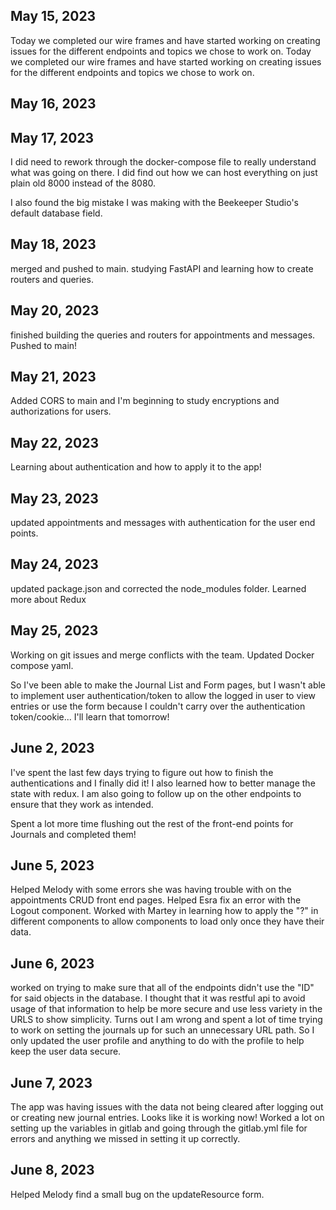 ## May 15, 2023

Today we completed our wire frames and have started working on creating issues for the different endpoints and topics we chose to work on.
Today we completed our wire frames and have started working on creating issues for the different endpoints and topics we chose to work on.

## May 16, 2023


## May 17, 2023

I did need to rework through the docker-compose file to really understand what was going on there. I did find out how we can host everything on just plain old 8000 instead of the 8080.

I also found the big mistake I was making with the Beekeeper Studio's default database field.

## May 18, 2023

merged and pushed to main. studying FastAPI and learning how to create routers and queries.

## May 20, 2023

finished building the queries and routers for appointments and messages. Pushed to main!

## May 21, 2023

Added CORS to main and I'm beginning to study encryptions and authorizations for users.

## May 22, 2023

Learning about authentication and how to apply it to the app!

## May 23, 2023

updated appointments and messages with authentication for the user end points.

## May 24, 2023

updated package.json and corrected the node_modules folder. Learned more about Redux

## May 25, 2023

Working on git issues and merge conflicts with the team. Updated Docker compose yaml.

So I've been able to make the Journal List and Form pages, but I wasn't able to implement user authentication/token to allow the logged in user to view entries or use the form because I couldn't carry over the authentication token/cookie... I'll learn that tomorrow! 

## June 2, 2023

I've spent the last few days trying to figure out how to finish the authentications and I finally did it! I also learned how to better manage the state with redux. 
I am also going to follow up on the other endpoints to ensure that they work as intended. 

Spent a lot more time flushing out the rest of the front-end points for Journals and completed them!

## June 5, 2023

Helped Melody with some errors she was having trouble with on the appointments CRUD front end pages. Helped Esra fix an error with the Logout component. Worked with Martey in learning how to apply the "?" in different components to allow components to load only once they have their data. 

## June 6, 2023
worked on trying to make sure that all of the endpoints didn't use the "ID" for said objects in the database. I thought that it was restful api to avoid usage of that information to help be more secure and use less variety in the URLS to show simplicity. Turns out I am wrong and spent a lot of time trying to work on setting the journals up for such an unnecessary URL path. So I only updated the user profile and anything to do with the profile to help keep the user data secure. 

## June 7, 2023
The app was having issues with the data not being cleared after logging out or creating new journal entries. Looks like it is working now!
Worked a lot on setting up the variables in gitlab and going through the gitlab.yml file for errors and anything we missed in setting it up correctly. 

## June 8, 2023
Helped Melody find a small bug on the updateResource form. 
